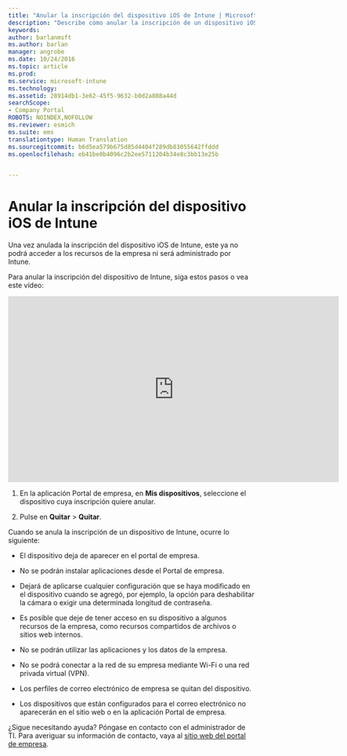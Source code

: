 ```yaml
---
title: "Anular la inscripción del dispositivo iOS de Intune | Microsoft Docs"
description: "Describe cómo anular la inscripción de un dispositivo iOS de Intune."
keywords: 
author: barlanmsft
ms.author: barlan
manager: angrobe
ms.date: 10/24/2016
ms.topic: article
ms.prod: 
ms.service: microsoft-intune
ms.technology: 
ms.assetid: 28914db1-3e62-45f5-9632-b0d2a808a44d
searchScope:
- Company Portal
ROBOTS: NOINDEX,NOFOLLOW
ms.reviewer: esmich
ms.suite: ems
translationtype: Human Translation
ms.sourcegitcommit: b6d5ea579b675d85d4404f289db83055642ffddd
ms.openlocfilehash: eb41be0b4096c2b2ee5711204b34e8c3bb13e25b


---
```



# <a name="unenroll-your-ios-device-from-intune"></a>Anular la inscripción del dispositivo iOS de Intune

Una vez anulada la inscripción del dispositivo iOS de Intune, este ya no podrá acceder a los recursos de la empresa ni será administrado por Intune.

Para anular la inscripción del dispositivo de Intune, siga estos pasos o vea este vídeo:

<iframe width="675" height="379" src="https://www.youtube.com/embed/6UFtBrBWUUI" frameborder="0" allowfullscreen></iframe>


1.  En la aplicación Portal de empresa, en **Mis dispositivos**, seleccione el dispositivo cuya inscripción quiere anular.

2.  Pulse en **Quitar** &gt; **Quitar**.

Cuando se anula la inscripción de un dispositivo de Intune, ocurre lo siguiente:

-   El dispositivo deja de aparecer en el portal de empresa.

-   No se podrán instalar aplicaciones desde el Portal de empresa.

-   Dejará de aplicarse cualquier configuración que se haya modificado en el dispositivo cuando se agregó, por ejemplo, la opción para deshabilitar la cámara o exigir una determinada longitud de contraseña.

-   Es posible que deje de tener acceso en su dispositivo a algunos recursos de la empresa, como recursos compartidos de archivos o sitios web internos.

-   No se podrán utilizar las aplicaciones y los datos de la empresa.

-   No se podrá conectar a la red de su empresa mediante Wi-Fi o una red privada virtual (VPN).

-   Los perfiles de correo electrónico de empresa se quitan del dispositivo.

-   Los dispositivos que están configurados para el correo electrónico no aparecerán en el sitio web o en la aplicación Portal de empresa.

¿Sigue necesitando ayuda? Póngase en contacto con el administrador de TI. Para averiguar su información de contacto, vaya al [sitio web del portal de empresa](http://portal.manage.microsoft.com).



<!--HONumber=Dec16_HO2-->


